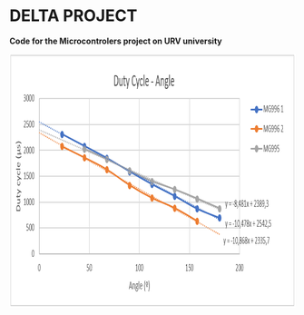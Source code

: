 DELTA PROJECT
==================
**Code for the Microcontrolers project on URV university**

<p align="center">
  <img src="./DeltaArduinoTests/Relation_DC_Angle.PNG"	 alt="Relation between duty cycle and angle"
       width="1020" height="448">
</p>
